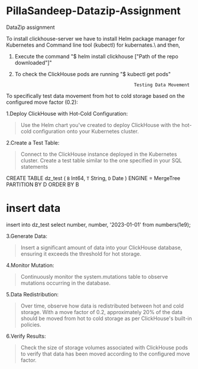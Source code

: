 # PillaSandeep-Datazip-Assignment
 DataZip assignment

To install clickhouse-server we have to install Helm package manager for Kubernetes and Command line tool (kubectl) for kubernates.\ and then,

1. Execute the command "$ helm install clickhouse ["Path of the repo downloaded"]"
2. To check the ClickHouse pods are running "$ kubectl get pods"

                                                    Testing Data Movement

To specifically test data movement from hot to cold storage based on the configured move factor (0.2):

1.Deploy ClickHouse with Hot-Cold Configuration:
>Use the Helm chart you've created to deploy ClickHouse with the hot-cold configuration onto your Kubernetes cluster.

2.Create a Test Table:
>Connect to the ClickHouse instance deployed in the Kubernetes cluster.
>Create a test table similar to the one specified in your SQL statements
 
 CREATE TABLE dz_test
(
    `B` Int64,
    `T` String,
    `D` Date
)
ENGINE = MergeTree
PARTITION BY D
ORDER BY B
# insert data
insert into dz_test select number, number, '2023-01-01' from numbers(1e9);

3.Generate Data:
> Insert a significant amount of data into your ClickHouse database, ensuring it exceeds the threshold for hot storage.

4.Monitor Mutation:
> Continuously monitor the system.mutations table to observe mutations occurring in the database.

5.Data Redistribution:
> Over time, observe how data is redistributed between hot and cold storage. With a move factor of 0.2, approximately 20% of the data should be moved from hot to cold storage as per ClickHouse's built-in policies.

6.Verify Results:
>Check the size of storage volumes associated with ClickHouse pods to verify that data has been moved according to the configured move factor.
